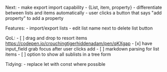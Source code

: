 Next:
    - make export import capability
    - {List, item, property}
        - differentiate between lists and items automatically
        - user clicks a button that says "add property" to add a property

Features:
    - import/export lists
    - edit list name next to delete list button

QoL:
    - [ ] drag and drop to resort items
        https://codepen.io/crouchingtigerhiddenadam/pen/qKXgap
    - [x] have input_field grab focus after user clicks add
    - [ ] markdown parsing for list items
    - [ ] option to show all sublists in a tree form

Tidying:
    - replace let with const where possible
